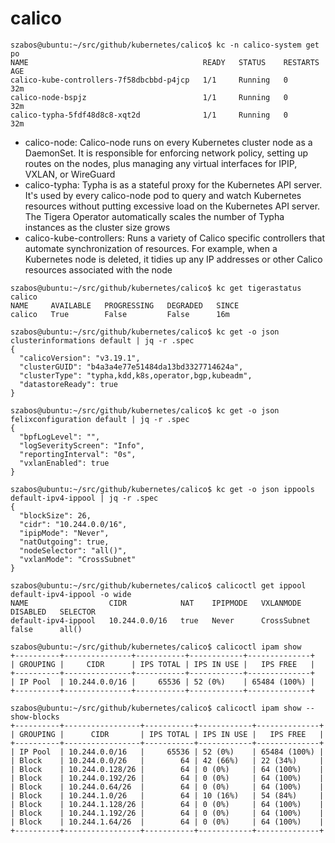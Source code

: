 # calico

```
szabos@ubuntu:~/src/github/kubernetes/calico$ kc -n calico-system get po
NAME                                       READY   STATUS    RESTARTS   AGE
calico-kube-controllers-7f58dbcbbd-p4jcp   1/1     Running   0          32m
calico-node-bspjz                          1/1     Running   0          32m
calico-typha-5fdf48d8c8-xqt2d              1/1     Running   0          32m
```

* calico-node: Calico-node runs on every Kubernetes cluster node as a DaemonSet. It is responsible for enforcing network policy, setting up routes on the nodes, plus managing any virtual interfaces for IPIP, VXLAN, or WireGuard
* calico-typha: Typha is as a stateful proxy for the Kubernetes API server. It's used by every calico-node pod to query and watch Kubernetes resources without putting excessive load on the Kubernetes API server.  The Tigera Operator automatically scales the number of Typha instances as the cluster size grows
* calico-kube-controllers: Runs a variety of Calico specific controllers that automate synchronization of resources. For example, when a Kubernetes node is deleted, it tidies up any IP addresses or other Calico resources associated with the node

```
szabos@ubuntu:~/src/github/kubernetes/calico$ kc get tigerastatus calico
NAME     AVAILABLE   PROGRESSING   DEGRADED   SINCE
calico   True        False         False      16m

szabos@ubuntu:~/src/github/kubernetes/calico$ kc get -o json clusterinformations default | jq -r .spec
{
  "calicoVersion": "v3.19.1",
  "clusterGUID": "b4a3a4e77e51484da13bd3327714624a",
  "clusterType": "typha,kdd,k8s,operator,bgp,kubeadm",
  "datastoreReady": true
}

szabos@ubuntu:~/src/github/kubernetes/calico$ kc get -o json felixconfiguration default | jq -r .spec
{
  "bpfLogLevel": "",
  "logSeverityScreen": "Info",
  "reportingInterval": "0s",
  "vxlanEnabled": true
}

szabos@ubuntu:~/src/github/kubernetes/calico$ kc get -o json ippools default-ipv4-ippool | jq -r .spec
{
  "blockSize": 26,
  "cidr": "10.244.0.0/16",
  "ipipMode": "Never",
  "natOutgoing": true,
  "nodeSelector": "all()",
  "vxlanMode": "CrossSubnet"
}

szabos@ubuntu:~/src/github/kubernetes/calico$ calicoctl get ippool default-ipv4-ippool -o wide
NAME                  CIDR            NAT    IPIPMODE   VXLANMODE     DISABLED   SELECTOR
default-ipv4-ippool   10.244.0.0/16   true   Never      CrossSubnet   false      all()

szabos@ubuntu:~/src/github/kubernetes/calico$ calicoctl ipam show
+----------+---------------+-----------+------------+--------------+
| GROUPING |     CIDR      | IPS TOTAL | IPS IN USE |   IPS FREE   |
+----------+---------------+-----------+------------+--------------+
| IP Pool  | 10.244.0.0/16 |     65536 | 52 (0%)    | 65484 (100%) |
+----------+---------------+-----------+------------+--------------+

szabos@ubuntu:~/src/github/kubernetes/calico$ calicoctl ipam show --show-blocks
+----------+-----------------+-----------+------------+--------------+
| GROUPING |      CIDR       | IPS TOTAL | IPS IN USE |   IPS FREE   |
+----------+-----------------+-----------+------------+--------------+
| IP Pool  | 10.244.0.0/16   |     65536 | 52 (0%)    | 65484 (100%) |
| Block    | 10.244.0.0/26   |        64 | 42 (66%)   | 22 (34%)     |
| Block    | 10.244.0.128/26 |        64 | 0 (0%)     | 64 (100%)    |
| Block    | 10.244.0.192/26 |        64 | 0 (0%)     | 64 (100%)    |
| Block    | 10.244.0.64/26  |        64 | 0 (0%)     | 64 (100%)    |
| Block    | 10.244.1.0/26   |        64 | 10 (16%)   | 54 (84%)     |
| Block    | 10.244.1.128/26 |        64 | 0 (0%)     | 64 (100%)    |
| Block    | 10.244.1.192/26 |        64 | 0 (0%)     | 64 (100%)    |
| Block    | 10.244.1.64/26  |        64 | 0 (0%)     | 64 (100%)    |
+----------+-----------------+-----------+------------+--------------+
```
